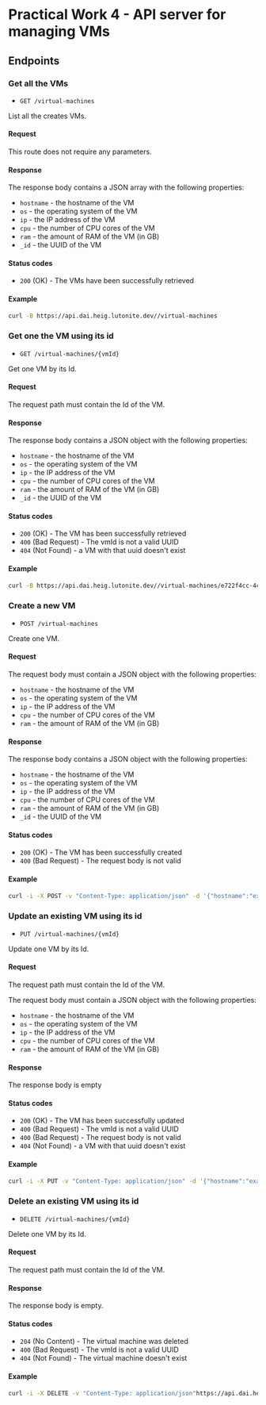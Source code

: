 # Practical Work 4 - API server for managing VMs

## Endpoints

### Get all the VMs

- `GET /virtual-machines`

List all the creates VMs.

#### Request

This route does not require any parameters.

#### Response 

The response body contains a JSON array with the following properties:

- `hostname` - the hostname of the VM
- `os` - the operating system of the VM
- `ip` - the IP address of the VM
- `cpu` - the number of CPU cores of the VM
- `ram` - the amount of RAM of the VM (in GB)
- `_id` - the UUID of the VM

#### Status codes

- `200` (OK) - The VMs have been successfully retrieved

#### Example

```bash
curl -B https://api.dai.heig.lutonite.dev//virtual-machines
```

### Get one the VM using its id

- `GET /virtual-machines/{vmId}`

Get one VM by its Id.

#### Request

The request path must contain the Id of the VM.

#### Response

The response body contains a JSON object with the following properties:

- `hostname` - the hostname of the VM
- `os` - the operating system of the VM
- `ip` - the IP address of the VM
- `cpu` - the number of CPU cores of the VM
- `ram` - the amount of RAM of the VM (in GB)
- `_id` - the UUID of the VM

#### Status codes

- `200` (OK) - The VM has been successfully retrieved
- `400` (Bad Request) - The vmId is not a valid UUID
- `404` (Not Found) - a VM with that uuid doesn't exist

#### Example

```bash
curl -B https://api.dai.heig.lutonite.dev//virtual-machines/e722f4cc-4c37-4d93-9c97-ff0d4fa82fbe
```

### Create a new VM

- `POST /virtual-machines`

Create one VM.

#### Request

The request body must contain a JSON object with the following properties:

- `hostname` - the hostname of the VM
- `os` - the operating system of the VM
- `ip` - the IP address of the VM
- `cpu` - the number of CPU cores of the VM
- `ram` - the amount of RAM of the VM (in GB)


#### Response

The response body contains a JSON object with the following properties:

- `hostname` - the hostname of the VM
- `os` - the operating system of the VM
- `ip` - the IP address of the VM
- `cpu` - the number of CPU cores of the VM
- `ram` - the amount of RAM of the VM (in GB)
- `_id` - the UUID of the VM

#### Status codes

- `200` (OK) - The VM has been successfully created
- `400` (Bad Request) - The request body is not valid

#### Example

```bash
curl -i -X POST -v "Content-Type: application/json" -d '{"hostname":"example.test","os":"Windows","ip":"1.1.1.1","cpu":"3","ram":"32"}' https://api.dai.heig.lutonite.dev//virtual-machines
```

### Update an existing VM using its id

- `PUT /virtual-machines/{vmId}`

Update one VM by its Id.

#### Request

The request path must contain the Id of the VM.

The request body must contain a JSON object with the following properties:

- `hostname` - the hostname of the VM
- `os` - the operating system of the VM
- `ip` - the IP address of the VM
- `cpu` - the number of CPU cores of the VM
- `ram` - the amount of RAM of the VM (in GB)


#### Response

The response body is empty

#### Status codes

- `200` (OK) - The VM has been successfully updated
- `400` (Bad Request) - The vmId is not a valid UUID
- `400` (Bad Request) - The request body is not valid
- `404` (Not Found) - a VM with that uuid doesn't exist

#### Example

```bash
curl -i -X PUT -v "Content-Type: application/json" -d '{"hostname":"example.test","os":"Windows","ip":"1.1.1.1","cpu":"3","ram":"32"}' https://api.dai.heig.lutonite.dev//virtual-machines/e722f4cc-4c37-4d93-9c97-ff0d4fa82fbe
```

### Delete an existing VM using its id

- `DELETE /virtual-machines/{vmId}`

Delete one VM by its Id.

#### Request

The request path must contain the Id of the VM.

#### Response

The response body is empty.

#### Status codes

- `204` (No Content) - The virtual machine was deleted
- `400` (Bad Request) - The vmId is not a valid UUID
- `404` (Not Found) - The virtual machine doesn't exist

#### Example

```bash
curl -i -X DELETE -v "Content-Type: application/json"https://api.dai.heig.lutonite.dev//virtual-machines/e722f4cc-4c37-4d93-9c97-ff0d4fa82fbe
```

